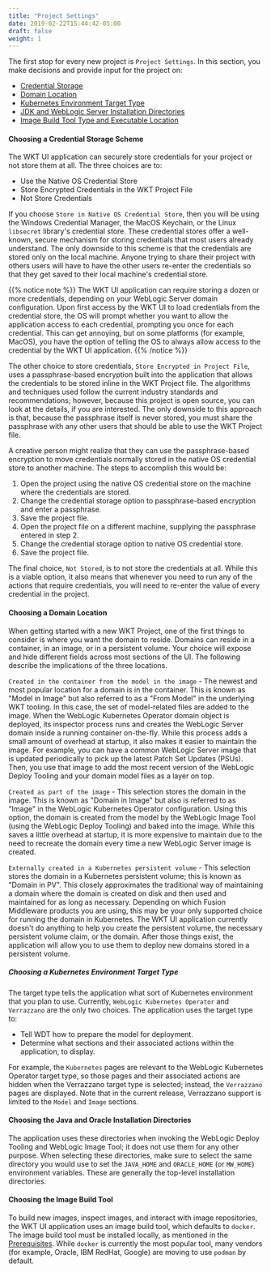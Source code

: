 ```yaml
---
title: "Project Settings"
date: 2019-02-22T15:44:42-05:00
draft: false
weight: 1
---
```


The first stop for every new project is `Project Settings`.  In this section, you make decisions and provide
input for the project on:

- [Credential Storage](#choosing-a-credential-storage-scheme)
- [Domain Location](#choosing-a-domain-location)
- [Kubernetes Environment Target Type](#choosing-a-kubernetes-environment-target-type)
- [JDK and WebLogic Server Installation Directories](#choosing-the-java-and-oracle-installation-directories)
- [Image Build Tool Type and Executable Location](#choosing-the-image-build-tool)

#### Choosing a Credential Storage Scheme
The WKT UI application can securely store credentials for your project or not store them at all.  The three choices
are to:

- Use the Native OS Credential Store
- Store Encrypted Credentials in the WKT Project File
- Not Store Credentials

If you choose `Store in Native OS Credential Store`, then you will be using the Windows Credential Manager, the MacOS Keychain,
or the Linux `libsecret` library's credential store.  These credential stores offer a well-known, secure mechanism for
storing credentials that most users already understand.  The only downside to this scheme is that the credentials are
stored only on the local machine.  Anyone trying to share their project with others users will have to have the other users
re-enter the credentials so that they get saved to their local machine's credential store.

{{% notice note %}}
The WKT UI application can require storing a dozen or more credentials, depending on your WebLogic Server
domain configuration. Upon first access by the WKT UI to load credentials from the credential store, the OS will prompt
whether you want to allow the application access to each credential, prompting you once for each credential.  This
can get annoying, but on some platforms (for example, MacOS), you have the option of telling the OS to always allow access to
the credential by the WKT UI application.
{{% /notice %}}

The other choice to store credentials, `Store Encrypted in Project File`, uses a passphrase-based encryption built into the application that allows
the credentials to be stored inline in the WKT Project file.  The algorithms and techniques used follow the current
industry standards and recommendations; however, because this project is open source, you can look at the details,
if you are interested.  The only downside to this approach is that, because the passphrase itself is
never stored, you must share the passphrase with any other users that should be able to use the WKT Project file.

A creative person might realize that they can use the passphrase-based encryption to move credentials normally stored
in the native OS credential store to another machine.  The steps to accomplish this would be:

1. Open the project using the native OS credential store on the machine where the credentials are stored.
2. Change the credential storage option to passphrase-based encryption and enter a passphrase.
3. Save the project file.
4. Open the project file on a different machine, supplying the passphrase entered in step 2.
5. Change the credential storage option to native OS credential store.
6. Save the project file.

The final choice, `Not Stored`, is to not store the credentials at all. While this is a viable option, it also means that whenever you
need to run any of the actions that require credentials, you will need to re-enter the value of every credential in the
project.

#### Choosing a Domain Location
When getting started with a new WKT Project, one of the first things to consider is where you want the domain to reside.
Domains can reside in a container, in an image, or in a persistent volume.  Your choice will expose and hide different
fields across most sections of the UI.  The following describe the implications of the three locations.

`Created in the container from the model in the image`  - The newest and most popular location for a domain is in the container.  This is known as "Model in Image" but also
referred to as a "From Model" in the underlying WKT tooling.  In this case, the set of model-related files are added to
the image.  When the WebLogic Kubernetes Operator domain object is deployed, its inspector process runs and creates the
WebLogic Server domain inside a running container on-the-fly.  While this process adds a small amount of overhead at
startup, it also makes it easier to maintain the image.  For example, you can have a common WebLogic Server image that
is updated periodically to pick up the latest Patch Set Updates (PSUs).  Then, you use that image to add the
most recent version of the WebLogic Deploy Tooling and your domain model files as a layer on top.

`Created as part of the image` - This selection stores the domain in the image.  This is known as "Domain in Image" but also is referred to as "Image"
in the WebLogic Kubernetes Operator configuration.  Using this option, the domain is created from the model by the
WebLogic Image Tool (using the WebLogic Deploy Tooling) and baked into the image.  While this saves a little overhead
at startup, it is more expensive to maintain due to the need to recreate the domain every time a new WebLogic
Server image is created.

`Externally created in a Kubernetes persistent volume` - This selection stores the domain in a Kubernetes persistent volume; this is known as "Domain in PV".
This closely approximates the traditional way of maintaining a domain where the domain is created on disk and then
used and maintained for as long as necessary. Depending on which Fusion Middleware products you are using, this may be
your only supported choice for running the domain in Kubernetes.  The WKT UI application currently doesn't do anything to help
you create the persistent volume, the necessary persistent volume claim, or the domain.  After those things exist, the
application will allow you to use them to deploy new domains stored in a persistent volume.

##### Choosing a Kubernetes Environment Target Type
The target type tells the application what sort of Kubernetes environment that you plan to use.  Currently, `WebLogic
Kubernetes Operator` and `Verrazzano` are the only two choices.  The application uses the target type to:

- Tell WDT how to prepare the model for deployment.
- Determine what sections and their associated actions within the application, to display.

For example, the `Kubernetes` pages are relevant to the WebLogic Kubernetes Operator target type, so those pages
and their associated actions are hidden when the Verrazzano target type is selected; instead, the `Verrazzano`
pages are displayed.  Note that in the current release, Verrazzano support is limited to the `Model` and `Image` sections.

#### Choosing the Java and Oracle Installation Directories
The application uses these directories when invoking the WebLogic Deploy Tooling and WebLogic Image Tool; it does not
use them for any other purpose.  When selecting these directories, make sure to select the same directory you would use
to set the `JAVA_HOME` and `ORACLE_HOME` (or `MW_HOME`) environment variables.  These are generally the top-level
installation directories.

#### Choosing the Image Build Tool
To build new images, inspect images, and interact with image repositories, the WKT UI application uses an image build
tool, which defaults to `docker`.  The image build tool must be installed locally, as mentioned in the [Prerequisites](site/prerequisites.md).
While `docker` is currently the most popular tool, many vendors (for example, Oracle, IBM RedHat, Google) are moving to
use `podman` by default.

